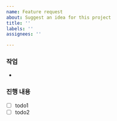 ```yaml
---
name: Feature request
about: Suggest an idea for this project
title: ''
labels: ''
assignees: ''

---
```


### 작업
-

### 진행 내용
- [ ] todo1
- [ ] todo2
